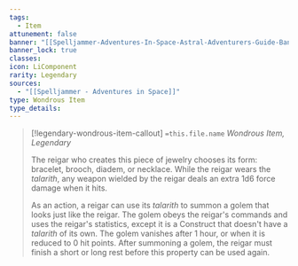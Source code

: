 ```yaml
---
tags:
  - Item
attunement: false
banner: "[[Spelljammer-Adventures-In-Space-Astral-Adventurers-Guide-Banner.jpg]]"
banner_lock: true
classes: 
icon: LiComponent
rarity: Legendary
sources:
  - "[[Spelljammer - Adventures in Space]]"
type: Wondrous Item
type_details:
---
```

>[!legendary-wondrous-item-callout] `=this.file.name`
>*Wondrous Item, Legendary*
>
>The reigar who creates this piece of jewelry chooses its form: bracelet, brooch, diadem, or necklace. While the reigar wears the *talarith*, any weapon wielded by the reigar deals an extra 1d6 force damage when it hits.
>
>As an action, a reigar can use its *talarith* to summon a golem that looks just like the reigar. The golem obeys the reigar's commands and uses the reigar's statistics, except it is a Construct that doesn't have a *talarith* of its own. The golem vanishes after 1 hour, or when it is reduced to 0 hit points. After summoning a golem, the reigar must finish a short or long rest before this property can be used again.
>
>
